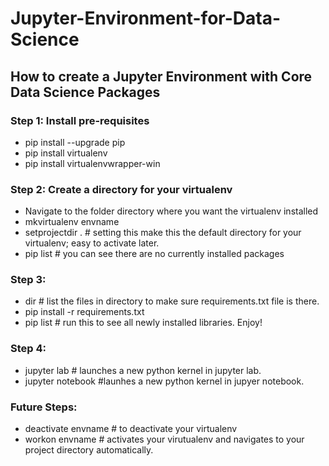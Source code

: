 # Jupyter-Environment-for-Data-Science

## How to create a Jupyter Environment with Core Data Science Packages

### Step 1: Install pre-requisites

* pip install --upgrade pip
* pip install virtualenv
* pip install virtualenvwrapper-win


### Step 2: Create a directory for your virtualenv

* Navigate to the folder directory where you want the virtualenv installed 
* mkvirtualenv envname
* setprojectdir . # setting this make this the default directory for your virtualenv; easy to activate later. 
* pip list # you can see there are no currently installed packages

### Step 3: 

* dir # list the files in directory to make sure requirements.txt file is there. 
* pip install -r requirements.txt
* pip list # run this to see all newly installed libraries. Enjoy! 

### Step 4: 
* jupyter lab # launches a new python kernel in jupyter lab. 
* jupyter notebook #launhes a new python kernel in jupyer notebook. 

### Future Steps: 
* deactivate envname # to deactivate your virtualenv 
* workon envname # activates your virutualenv and navigates to your project directory automatically. 
